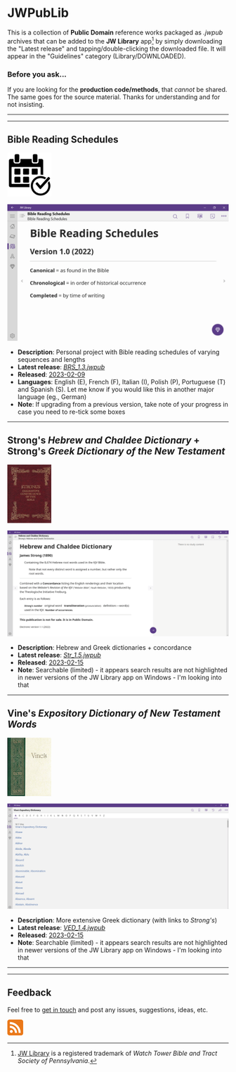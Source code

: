 # JWPubLib

This is a collection of **Public Domain** reference works packaged as *.jwpub* archives that can be added to the **JW Library** app[^1] by simply downloading the "Latest release" and tapping/double-clicking the downloaded file. It will appear in the "Guidelines" category (Library/DOWNLOADED).

### Before you ask...

If you are looking for the **production code/methods**, that *cannot* be shared. The same goes for the source material. Thanks for understanding and for not insisting.
____
____
## Bible Reading Schedules
<img src="screenshots/BRS.jpg" width="100px">

![preview](screenshots/BRS.gif)

* **Description**: Personal project with Bible reading schedules of varying sequences and lengths
* **Latest release**: [*BRS_1.3.jwpub*](https://github.com/erykjj/jwpublib/releases/tag/BRS_1.3)
* **Released**: [2023-02-09](CHANGELOG.md/#brs_13---2023-02-09)
* **Languages**: English (E), French (F), Italian (I), Polish (P), Portuguese (T) and Spanish (S). Let me know if you would like this in another major language (eg., German)
* **Note**: If upgrading from a previous version, take note of your progress in case you need to re-tick some boxes

____
## Strong's *Hebrew and Chaldee Dictionary* + Strong's *Greek Dictionary of the New Testament*
<img src="screenshots/Strongs.jpg" width="100px">

![preview](screenshots/Str.gif)

* **Description**: Hebrew and Greek dictionaries + concordance
* **Latest release**: [*Str_1.5.jwpub*](https://github.com/erykjj/jwpublib/releases/tag/Str_1.5)
* **Released**: [2023-02-15](CHANGELOG.md/#str_15---2023-02-15)
* **Note**: Searchable (limited) - it appears search results are not highlighted in newer versions of the JW Library app on Windows - I'm looking into that

____
## Vine's *Expository Dictionary of New Testament Words*
<img src="screenshots/Vines.jpg" width="100px">

![preview](screenshots/VED.gif)

* **Description**: More extensive Greek dictionary (with links to *Strong's*)
* **Latest release**: [*VED_1.4.jwpub*](https://github.com/erykjj/jwpublib/releases/tag/VED_1.5)
* **Released**: [2023-02-15](CHANGELOG.md/#ved_15---2023-02-15)
* **Note**: Searchable (limited) - it appears search results are not highlighted in newer versions of the JW Library app on Windows - I'm looking into that
____
____
## Feedback

Feel free to [get in touch](https://github.com/erykjj/jwpublib/issues) and post any issues, suggestions, ideas, etc.

[![RSS of releases](screenshots/rss-36.png)](https://github.com/erykjj/jwpublib/releases.atom)

[^1]: [JW Library](https://www.jw.org/en/online-help/jw-library/) is a registered trademark of *Watch Tower Bible and Tract Society of Pennsylvania*.

